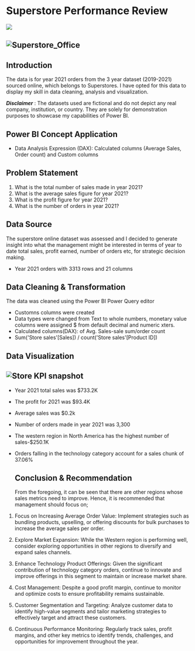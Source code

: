 # Superstore Performance Review
![](Superstore_Office.jpg)


![Superstore_Office](https://github.com/yemilad/Store-Data-Demo/assets/165817613/8578aebf-ffd3-4baa-9ddc-7d9696daffa4)
---


## Introduction
The data is  for year 2021 orders from the 3 year dataset (2019-2021) sourced online, which belongs to Superstores. I have opted for this data to display  my skill in data cleaning, analysis and visualization.

**_Disclaimer_** : The datasets used are fictional and do not depict any real company, institution, or country. They are solely for demonstration purposes to showcase my capabilities of Power BI.

## Power BI Concept Application
- Data Analysis Expression (DAX): Calculated columns (Average Sales, Order count) and Custom columns


## Problem Statement
1.  What is the total number of sales made in year 2021?
2.  What is the average sales figure for year 2021?
3.  What is the profit figure for year 2021?
4.  What is the number of orders in year 2021?

## Data Source
The superstore online dataset was assessed and I decided to generate insight into what the management might be interested in  terms of year to date total sales, profit earned, number of orders etc, for strategic decision making.
- Year 2021 orders with 3313 rows and 21 columns

## Data Cleaning & Transformation
The data was cleaned using the Power BI Power Query editor
- Customns columns were created
- Data types were changed from Text to whole numbers, monetary value columns were assigned $ from default decimal and numeric xters.
- Calculated columns(DAX): of Avg. Sales-sale sum/order count 
- Sum('Store sales'[Sales]) / count('Store sales'[Product ID])

## Data Visualization


![Store KPI snapshot](https://github.com/yemilad/Store-Data-Demo/assets/165817613/556e7732-5dd4-48d4-baae-95889d643c2b)
---
- Year 2021 total sales was $733.2K
- The profit for 2021 was $93.4K
- Average sales was $0.2k
- Number of orders made in year 2021 was 3,300
- The western region in North America has the highest number of sales-$250.1K
- Orders falling in the technology category account for a sales chunk of 37.06%

    ## Conclusion & Recommendation
  From the foregoing, it can be seen that there are other regions whose sales metrics need to improve. Hence, it is recommended that management should focus on;
1. Focus on Increasing Average Order Value: Implement strategies such as bundling products, upselling, or offering discounts for bulk purchases to increase the average sales per order.

2. Explore Market Expansion: While the Western region is performing well, consider exploring opportunities in other regions to diversify and expand sales channels.

3. Enhance Technology Product Offerings: Given the significant contribution of technology category orders, continue to innovate and improve offerings in this segment to maintain or increase market share.

4. Cost Management: Despite a good profit margin, continue to monitor and optimize costs to ensure profitability remains sustainable.

5. Customer Segmentation and Targeting: Analyze customer data to identify high-value segments and tailor marketing strategies to effectively target and attract these customers.

6. Continuous Performance Monitoring: Regularly track sales, profit margins, and other key metrics to identify trends, challenges, and opportunities for improvement throughout the year.
  
  



